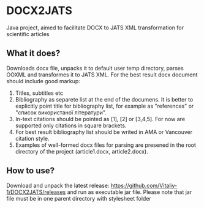 # DOCX2JATS
Java project, aimed to facilitate DOCX to JATS XML transformation for scientific articles

## What it does?
Downloads docx file, unpacks it to default user temp directory, parses OOXML and transformes it to JATS XML. For the best result docx document should include good markup: 
1. Titles, subtitles etc  
2. Bibliography as separete list at the end of the documens. It is better to explicitly point title for bibliography list, for example as "references" or "список використаної літератури".
3. In-text citations should be pointed as [1], [2] or [3,4,5]. For now are supported only citations in square brackets.
4. For best result bibliography list should be writed in AMA or Vancouver citation style.
5. Examples of well-formed docx files for parsing are presened in the root directory of the project (article1.docx, article2.docx).

## How to use?
Download and unpack the latest release: https://github.com/Vitaliy-1/DOCX2JATS/releases and
run as executable jar file. Please note that jar file must be in one parent directory with stylesheet folder
